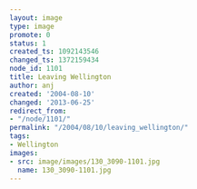 ```yaml
---
layout: image
type: image
promote: 0
status: 1
created_ts: 1092143546
changed_ts: 1372159434
node_id: 1101
title: Leaving Wellington
author: anj
created: '2004-08-10'
changed: '2013-06-25'
redirect_from:
- "/node/1101/"
permalink: "/2004/08/10/leaving_wellington/"
tags:
- Wellington
images:
- src: image/images/130_3090-1101.jpg
  name: 130_3090-1101.jpg
---
```


